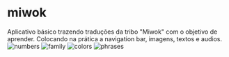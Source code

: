 # miwok
Aplicativo básico trazendo traduções da tribo "Miwok" com o objetivo de aprender. Colocando na prática a navigation bar, imagens, textos e audios.
![numbers](https://user-images.githubusercontent.com/79421511/130269873-f8618c4e-8a2c-459d-89f6-9d29e5a9c853.jpg)
![family](https://user-images.githubusercontent.com/79421511/130269871-0fadf80c-1097-48b6-b9c6-67dbe1ac3cf1.jpg)
![colors](https://user-images.githubusercontent.com/79421511/130269869-6f2d6460-360e-4ad9-a8bf-01b2f9077f81.jpg)
![phrases](https://user-images.githubusercontent.com/79421511/130269863-1150f275-fc18-431c-bc0f-04868dcfa932.jpg)
